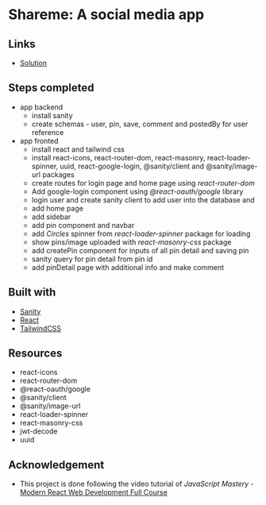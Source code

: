 # Shareme: A social media app

## Links

- [Solution](https://github.com/nkp1111/shareme)

## Steps completed

- app backend
  - install sanity
  - create schemas - user, pin, save, comment and postedBy for user reference
- app fronted
  - install react and tailwind css
  - install react-icons, react-router-dom, react-masonry, react-loader-spinner, uuid, react-google-login, @sanity/client and @sanity/image-url packages
  - create routes for login page and home page using *react-router-dom*
  - Add google-login component using *@react-oauth/google* library
  - login user and create sanity client to add user into the database and
  - add home page
  - add sidebar
  - add pin component and navbar
  - add *Circles* spinner from *react-loader-spinner* package for loading
  - show pins/image uploaded with *react-masonry-css* package
  - add createPin component for inputs of all pin detail and saving pin
  - sanity query for pin detail from pin id
  - add pinDetail page with additional info and make comment

## Built with

- [Sanity](https://www.sanity.io/)
- [React](https://react.dev/)
- [TailwindCSS](https://tailwindcss.com/)

## Resources

- react-icons
- react-router-dom
- @react-oauth/google
- @sanity/client
- @sanity/image-url
- react-loader-spinner
- react-masonry-css
- jwt-decode
- uuid

## Acknowledgement

- This project is done following the video tutorial of
*JavaScript Mastery* - [Modern React Web Development Full Course](https://www.youtube.com/watch?v=XxXyfkrP298)
